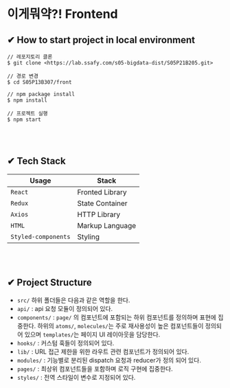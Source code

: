 # 이게뭐약?! Frontend

## ✔ How to start project in local environment

```plaintext
// 레포지토리 클론
$ git clone <https://lab.ssafy.com/s05-bigdata-dist/S05P21B205.git>

// 경로 변경
$ cd S05P13B307/front

// npm package install
$ npm install

// 프로젝트 실행
$ npm start
```

<br><br>

## ✔ Tech Stack

| Usage               | Stack            |
| ------------------- | ---------------- |
| `React`             | Fronted Library  |
| `Redux`             | State  Container |
| `Axios`             | HTTP Library     |
| `HTML`              | Markup Language  |
| `Styled-components` | Styling          |

<br><br>

## ✔ Project Structure

- `src/` 하위 폴더들은 다음과 같은 역할을 한다.
- `api/` : api 요청 모듈이 정의되어 있다.
- `components/` : `page/` 의 컴포넌트에 포함되는 하위 컴포넌트를 정의하며 표현에 집중한다. 하위의  `atoms/`,  `molecules/`는 주로 재사용성이 높은 컴포넌트들이 정의되어 있으며 `templates/`는 페이지 UI 레이아웃을 담당한다.
- `hooks/` : 커스텀 훅들이 정의되어 있다.
- `lib/` : URL 접근 제한을 위한 라우트 관련 컴포넌트가 정의되어 있다.
- `modules/` : 기능별로 분리된 dispatch 요청과 reducer가 정의 되어 있다.
- `pages/` : 최상위 컴포넌트들을 포함하며 로직 구현에 집중한다.
- `styles/` :  전역 스타일이 변수로 지정되어 있다.

<br><br>